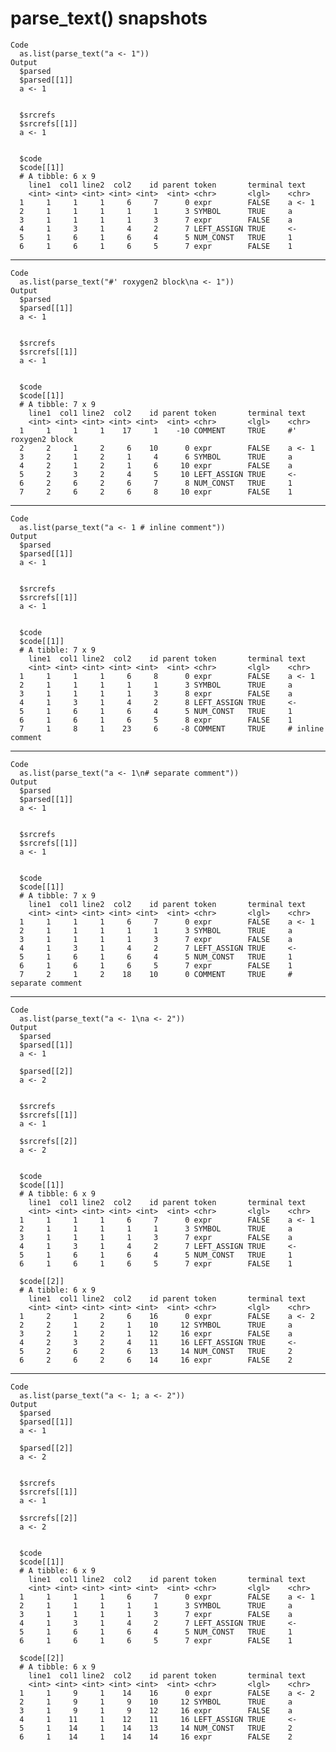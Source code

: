 # parse_text() snapshots

    Code
      as.list(parse_text("a <- 1"))
    Output
      $parsed
      $parsed[[1]]
      a <- 1
      
      
      $srcrefs
      $srcrefs[[1]]
      a <- 1
      
      
      $code
      $code[[1]]
      # A tibble: 6 x 9
        line1  col1 line2  col2    id parent token       terminal text  
        <int> <int> <int> <int> <int>  <int> <chr>       <lgl>    <chr> 
      1     1     1     1     6     7      0 expr        FALSE    a <- 1
      2     1     1     1     1     1      3 SYMBOL      TRUE     a     
      3     1     1     1     1     3      7 expr        FALSE    a     
      4     1     3     1     4     2      7 LEFT_ASSIGN TRUE     <-    
      5     1     6     1     6     4      5 NUM_CONST   TRUE     1     
      6     1     6     1     6     5      7 expr        FALSE    1     
      
      

---

    Code
      as.list(parse_text("#' roxygen2 block\na <- 1"))
    Output
      $parsed
      $parsed[[1]]
      a <- 1
      
      
      $srcrefs
      $srcrefs[[1]]
      a <- 1
      
      
      $code
      $code[[1]]
      # A tibble: 7 x 9
        line1  col1 line2  col2    id parent token       terminal text             
        <int> <int> <int> <int> <int>  <int> <chr>       <lgl>    <chr>            
      1     1     1     1    17     1    -10 COMMENT     TRUE     #' roxygen2 block
      2     2     1     2     6    10      0 expr        FALSE    a <- 1           
      3     2     1     2     1     4      6 SYMBOL      TRUE     a                
      4     2     1     2     1     6     10 expr        FALSE    a                
      5     2     3     2     4     5     10 LEFT_ASSIGN TRUE     <-               
      6     2     6     2     6     7      8 NUM_CONST   TRUE     1                
      7     2     6     2     6     8     10 expr        FALSE    1                
      
      

---

    Code
      as.list(parse_text("a <- 1 # inline comment"))
    Output
      $parsed
      $parsed[[1]]
      a <- 1
      
      
      $srcrefs
      $srcrefs[[1]]
      a <- 1
      
      
      $code
      $code[[1]]
      # A tibble: 7 x 9
        line1  col1 line2  col2    id parent token       terminal text            
        <int> <int> <int> <int> <int>  <int> <chr>       <lgl>    <chr>           
      1     1     1     1     6     8      0 expr        FALSE    a <- 1          
      2     1     1     1     1     1      3 SYMBOL      TRUE     a               
      3     1     1     1     1     3      8 expr        FALSE    a               
      4     1     3     1     4     2      8 LEFT_ASSIGN TRUE     <-              
      5     1     6     1     6     4      5 NUM_CONST   TRUE     1               
      6     1     6     1     6     5      8 expr        FALSE    1               
      7     1     8     1    23     6     -8 COMMENT     TRUE     # inline comment
      
      

---

    Code
      as.list(parse_text("a <- 1\n# separate comment"))
    Output
      $parsed
      $parsed[[1]]
      a <- 1
      
      
      $srcrefs
      $srcrefs[[1]]
      a <- 1
      
      
      $code
      $code[[1]]
      # A tibble: 7 x 9
        line1  col1 line2  col2    id parent token       terminal text              
        <int> <int> <int> <int> <int>  <int> <chr>       <lgl>    <chr>             
      1     1     1     1     6     7      0 expr        FALSE    a <- 1            
      2     1     1     1     1     1      3 SYMBOL      TRUE     a                 
      3     1     1     1     1     3      7 expr        FALSE    a                 
      4     1     3     1     4     2      7 LEFT_ASSIGN TRUE     <-                
      5     1     6     1     6     4      5 NUM_CONST   TRUE     1                 
      6     1     6     1     6     5      7 expr        FALSE    1                 
      7     2     1     2    18    10      0 COMMENT     TRUE     # separate comment
      
      

---

    Code
      as.list(parse_text("a <- 1\na <- 2"))
    Output
      $parsed
      $parsed[[1]]
      a <- 1
      
      $parsed[[2]]
      a <- 2
      
      
      $srcrefs
      $srcrefs[[1]]
      a <- 1
      
      $srcrefs[[2]]
      a <- 2
      
      
      $code
      $code[[1]]
      # A tibble: 6 x 9
        line1  col1 line2  col2    id parent token       terminal text  
        <int> <int> <int> <int> <int>  <int> <chr>       <lgl>    <chr> 
      1     1     1     1     6     7      0 expr        FALSE    a <- 1
      2     1     1     1     1     1      3 SYMBOL      TRUE     a     
      3     1     1     1     1     3      7 expr        FALSE    a     
      4     1     3     1     4     2      7 LEFT_ASSIGN TRUE     <-    
      5     1     6     1     6     4      5 NUM_CONST   TRUE     1     
      6     1     6     1     6     5      7 expr        FALSE    1     
      
      $code[[2]]
      # A tibble: 6 x 9
        line1  col1 line2  col2    id parent token       terminal text  
        <int> <int> <int> <int> <int>  <int> <chr>       <lgl>    <chr> 
      1     2     1     2     6    16      0 expr        FALSE    a <- 2
      2     2     1     2     1    10     12 SYMBOL      TRUE     a     
      3     2     1     2     1    12     16 expr        FALSE    a     
      4     2     3     2     4    11     16 LEFT_ASSIGN TRUE     <-    
      5     2     6     2     6    13     14 NUM_CONST   TRUE     2     
      6     2     6     2     6    14     16 expr        FALSE    2     
      
      

---

    Code
      as.list(parse_text("a <- 1; a <- 2"))
    Output
      $parsed
      $parsed[[1]]
      a <- 1
      
      $parsed[[2]]
      a <- 2
      
      
      $srcrefs
      $srcrefs[[1]]
      a <- 1
      
      $srcrefs[[2]]
      a <- 2
      
      
      $code
      $code[[1]]
      # A tibble: 6 x 9
        line1  col1 line2  col2    id parent token       terminal text  
        <int> <int> <int> <int> <int>  <int> <chr>       <lgl>    <chr> 
      1     1     1     1     6     7      0 expr        FALSE    a <- 1
      2     1     1     1     1     1      3 SYMBOL      TRUE     a     
      3     1     1     1     1     3      7 expr        FALSE    a     
      4     1     3     1     4     2      7 LEFT_ASSIGN TRUE     <-    
      5     1     6     1     6     4      5 NUM_CONST   TRUE     1     
      6     1     6     1     6     5      7 expr        FALSE    1     
      
      $code[[2]]
      # A tibble: 6 x 9
        line1  col1 line2  col2    id parent token       terminal text  
        <int> <int> <int> <int> <int>  <int> <chr>       <lgl>    <chr> 
      1     1     9     1    14    16      0 expr        FALSE    a <- 2
      2     1     9     1     9    10     12 SYMBOL      TRUE     a     
      3     1     9     1     9    12     16 expr        FALSE    a     
      4     1    11     1    12    11     16 LEFT_ASSIGN TRUE     <-    
      5     1    14     1    14    13     14 NUM_CONST   TRUE     2     
      6     1    14     1    14    14     16 expr        FALSE    2     
      
      

